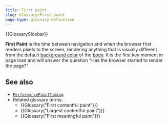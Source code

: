 ```yaml
---
title: First paint
slug: Glossary/First_paint
page-type: glossary-definition
---
```


{{GlossarySidebar}}

**First Paint** is the time between navigation and when the browser first renders pixels to the screen, rendering anything that is visually different from the default [background color](/en-US/docs/Web/CSS/background-color) of the [body](/en-US/docs/Web/API/Document/body). It is the first key moment in page load and will answer the question "Has the browser started to render the page?"

## See also

- [`PerformancePaintTiming`](/en-US/docs/Web/API/PerformancePaintTiming)
- Related glossary terms:
  - {{Glossary("First contentful paint")}}
  - {{Glossary("Largest contentful paint")}}
  - {{Glossary("First meaningful paint")}}
